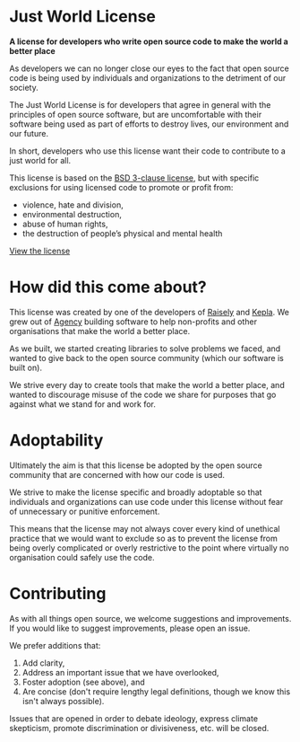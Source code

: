 # Just World License

**A license for developers who write open source code to make the world a better place**

As developers we can no longer close our eyes to the fact that open source code
is being used by individuals and organizations to the detriment of our society.

The Just World License is for developers that agree in general with the principles
of open source software, but are uncomfortable with their software being used
as part of efforts to destroy lives, our environment and our future.

In short, developers who use this license want their code to contribute to a
just world for all.

This license is based on the [BSD 3-clause license](https://spdx.org/licenses/BSD-3-Clause.html),
but with specific exclusions for using licensed code to promote or profit from:

* violence, hate and division,
* environmental destruction,
* abuse of human rights,
* the destruction of people’s physical and mental health

[View the license](LICENSE.md)

# How did this come about?

This license was created by one of the developers of [Raisely](raisely.com) and [Kepla](kepla.com).
We grew out of [Agency](agency.sc) building software to help non-profits and other organisations that make the world a better place.

As we built, we started creating libraries to solve problems we faced, and wanted to give back
to the open source community (which our software is built on).

We strive every day to create tools that make the world a better place, and wanted to
discourage misuse of the code we share for purposes that go against what we stand
for and work for.

# Adoptability

Ultimately the aim is that this license be adopted by the open source community that are
concerned with how our code is used.

We strive to make the license specific and broadly adoptable so that individuals and
organizations can use code under this license without fear of unnecessary or
punitive enforcement.

This means that the license may not always cover every kind of unethical practice that
we would want to exclude so as to prevent the license from being overly complicated
or overly restrictive to the point where virtually no organisation could safely use
the code.

# Contributing

As with all things open source, we welcome suggestions and improvements.
If you would like to suggest improvements, please open an issue.

We prefer additions that:

1. Add clarity,
2. Address an important issue that we have overlooked,
3. Foster adoption (see above), and
4. Are concise (don't require lengthy legal definitions, though we know this isn't always possible).

Issues that are opened in order to debate ideology, express
climate skepticism, promote discrimination or divisiveness, etc. will be closed.
